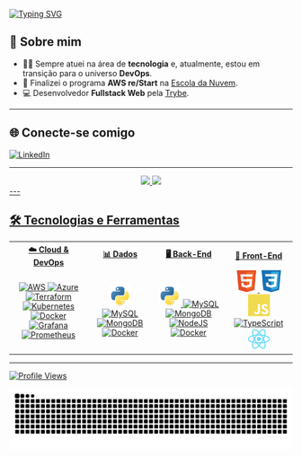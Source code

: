 [![Typing SVG](https://readme-typing-svg.demolab.com?font=Fira+Code&pause=1000&color=4CF79C&center=true&vCenter=true&width=435&lines=Oi%2C+sou+Genivaldo+Serra)](https://github.com/GenivaldoSerra)


## 👋 Sobre mim

- 👨‍💼 Sempre atuei na área de **tecnologia** e, atualmente, estou em transição para o universo **DevOps**.
- 📘 Finalizei o programa **AWS re/Start** na [Escola da Nuvem](https://escoladanuvem.org/).
- 💻 Desenvolvedor **Fullstack Web** pela [Trybe](https://www.betrybe.com/).
<!-- - 💬 Gosto de falar sobre **tecnologia**, ****, **MMA**, **música** e **cinema**. -->

---

## 🌐 Conecte-se comigo

[![LinkedIn](https://img.shields.io/badge/LinkedIn-0077B5?style=for-the-badge&logo=linkedin&logoColor=white)](https://linkedin.com/in/genivaldo)

---
<!-- Dashboard -->
<div align="center">
 <a href="https://github.com/GenivaldoSerra">
 <img height="150em" src="https://github-readme-stats.vercel.app/api?username=GenivaldoSerra&show_icons=true&theme=merko&include_all_commits=true&count_private=true"/>
 <img height="150em" src="https://github-readme-stats.vercel.app/api/top-langs/?username=GenivaldoSerra&layout=compact&langs_count=8&theme=merko&count_private=true"/>
</div>
 ---

## 🛠️ Tecnologias e Ferramentas

<table>
  <tr>
    <th>☁️ Cloud & DevOps</th>
    <th>📊 Dados</th>
    <th>🖥️ Back-End</th>
    <th>🎨 Front-End</th>
  </tr>
  <tr>
    <td align="center">
      <img src="https://cdn.jsdelivr.net/gh/devicons/devicon@latest/icons/amazonwebservices/amazonwebservices-plain-wordmark.svg" width="40" alt="AWS"/>
      <img src="https://cdn.jsdelivr.net/gh/devicons/devicon@latest/icons/azure/azure-original.svg" width="40" alt="Azure"/>
      <img src="https://cdn.jsdelivr.net/gh/devicons/devicon@latest/icons/terraform/terraform-original.svg" width="40" alt="Terraform"/><br>
      <img src="https://cdn.jsdelivr.net/gh/devicons/devicon@latest/icons/kubernetes/kubernetes-original.svg" width="40" alt="Kubernetes"/>
      <img src="https://cdn.jsdelivr.net/gh/devicons/devicon@latest/icons/docker/docker-original-wordmark.svg" width="50" alt="Docker" />
      <img src="https://cdn.jsdelivr.net/gh/devicons/devicon@latest/icons/grafana/grafana-original-wordmark.svg" width="50" alt="Grafana"/>
      <img src="https://cdn.jsdelivr.net/gh/devicons/devicon@latest/icons/prometheus/prometheus-plain-wordmark.svg" width="50" alt="Prometheus"/>
    </td>
    <td align="center">
      <img src="https://raw.githubusercontent.com/devicons/devicon/master/icons/python/python-original.svg" width="40" alt="Python"/>
      <img src="https://cdn.jsdelivr.net/gh/devicons/devicon/icons/mysql/mysql-plain-wordmark.svg" width="40" alt="MySQL"/>
      <img src="https://cdn.jsdelivr.net/gh/devicons/devicon/icons/mongodb/mongodb-original.svg" width="40" alt="MongoDB"/>
      <img src="https://cdn.jsdelivr.net/gh/devicons/devicon@latest/icons/docker/docker-original-wordmark.svg" width="50" alt="Docker" />
    </td>
    <td align="center">
      <img src="https://raw.githubusercontent.com/devicons/devicon/master/icons/python/python-original.svg" width="40" alt="Python"/>
      <img src="https://cdn.jsdelivr.net/gh/devicons/devicon/icons/mysql/mysql-plain-wordmark.svg" width="40" alt="MySQL"/>
      <img src="https://cdn.jsdelivr.net/gh/devicons/devicon/icons/mongodb/mongodb-original.svg" width="40" alt="MongoDB"/>
      <img src="https://cdn.jsdelivr.net/gh/devicons/devicon/icons/nodejs/nodejs-plain.svg" width="40" alt="NodeJS"/>
      <img src="https://cdn.jsdelivr.net/gh/devicons/devicon@latest/icons/docker/docker-original-wordmark.svg" width="50" alt="Docker"/>
    </td>
    <td align="center">
      <img src="https://raw.githubusercontent.com/devicons/devicon/master/icons/html5/html5-original.svg" width="40" alt="HTML5"/>
      <img src="https://raw.githubusercontent.com/devicons/devicon/master/icons/css3/css3-original.svg" width="40" alt="CSS3"/>
      <img src="https://raw.githubusercontent.com/devicons/devicon/master/icons/javascript/javascript-plain.svg" width="40" alt="JavaScript"/>
      <img src="https://cdn.jsdelivr.net/gh/devicons/devicon/icons/typescript/typescript-original.svg" width="40" alt="TypeScript"/>
      <img src="https://raw.githubusercontent.com/devicons/devicon/master/icons/react/react-original.svg" width="40" alt="React"/>
    </td>
  </tr>
</table>

---

![Profile Views](https://komarev.com/ghpvc/?username=seu-usuario&style=flat&color=blue)

![snake gif](https://github.com/GenivaldoSerra/genivaldoserra/blob/output/github-contribution-grid-snake.svg)

